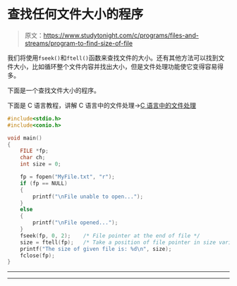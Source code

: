 # 查找任何文件大小的程序

> 原文：<https://www.studytonight.com/c/programs/files-and-streams/program-to-find-size-of-file>

我们将使用`fseek()`和`ftell()`函数来查找文件的大小。还有其他方法可以找到文件大小，比如循环整个文件内容并找出大小，但是文件处理功能使它变得容易得多。

下面是一个查找文件大小的程序。

下面是 C 语言教程，讲解 C 语言中的文件处理→[C 语言中的文件处理](/c/file-input-output)

```cpp
#include<stdio.h>
#include<conio.h>

void main()
{
    FILE *fp;
    char ch;
    int size = 0;

    fp = fopen("MyFile.txt", "r");
    if (fp == NULL)
    {
        printf("\nFile unable to open...");
    }
    else
    {
        printf("\nFile opened...");
    }
    fseek(fp, 0, 2);    /* File pointer at the end of file */
    size = ftell(fp);   /* Take a position of file pointer in size variable */
    printf("The size of given file is: %d\n", size);
    fclose(fp);
}
```

* * *

* * *